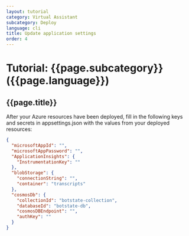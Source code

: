 ```yaml
---
layout: tutorial
category: Virtual Assistant
subcategory: Deploy
language: cli
title: Update application settings
order: 4
---
```


# Tutorial: {{page.subcategory}} ({{page.language}})
## {{page.title}}

After your Azure resources have been deployed, fill in the following keys and secrets in appsettings.json with the values from your deployed resources:
```json
{
  "microsoftAppId": "",
  "microsoftAppPassword": "",
  "ApplicationInsights": {
    "InstrumentationKey": ""
  },
  "blobStorage": {
    "connectionString": "",
    "container": "transcripts"
  },
  "cosmosDb": {
    "collectionId": "botstate-collection",
    "databaseId": "botstate-db",
    "cosmosDBEndpoint": "",
    "authKey": ""
  }
}
```